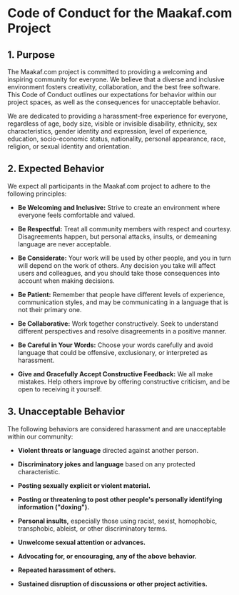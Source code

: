 # Code of Conduct for the Maakaf.com Project

## 1. Purpose

The Maakaf.com project is committed to providing a welcoming and inspiring community for everyone. We believe that a diverse and inclusive environment fosters creativity, collaboration, and the best free software. This Code of Conduct outlines our expectations for behavior within our project spaces, as well as the consequences for unacceptable behavior.

We are dedicated to providing a harassment-free experience for everyone, regardless of age, body size, visible or invisible disability, ethnicity, sex characteristics, gender identity and expression, level of experience, education, socio-economic status, nationality, personal appearance, race, religion, or sexual identity and orientation.

## 2. Expected Behavior

We expect all participants in the Maakaf.com project to adhere to the following principles:

* **Be Welcoming and Inclusive:** Strive to create an environment where everyone feels comfortable and valued.

* **Be Respectful:** Treat all community members with respect and courtesy. Disagreements happen, but personal attacks, insults, or demeaning language are never acceptable.

* **Be Considerate:** Your work will be used by other people, and you in turn will depend on the work of others. Any decision you take will affect users and colleagues, and you should take those consequences into account when making decisions.

* **Be Patient:** Remember that people have different levels of experience, communication styles, and may be communicating in a language that is not their primary one.

* **Be Collaborative:** Work together constructively. Seek to understand different perspectives and resolve disagreements in a positive manner.

* **Be Careful in Your Words:** Choose your words carefully and avoid language that could be offensive, exclusionary, or interpreted as harassment.

* **Give and Gracefully Accept Constructive Feedback:** We all make mistakes. Help others improve by offering constructive criticism, and be open to receiving it yourself.

## 3. Unacceptable Behavior

The following behaviors are considered harassment and are unacceptable within our community:

* **Violent threats or language** directed against another person.

* **Discriminatory jokes and language** based on any protected characteristic.

* **Posting sexually explicit or violent material.**

* **Posting or threatening to post other people's personally identifying information ("doxing").**

* **Personal insults,** especially those using racist, sexist, homophobic, transphobic, ableist, or other discriminatory terms.

* **Unwelcome sexual attention or advances.**

* **Advocating for, or encouraging, any of the above behavior.**

* **Repeated harassment of others.**

* **Sustained disruption of discussions or other project activities.**

##
